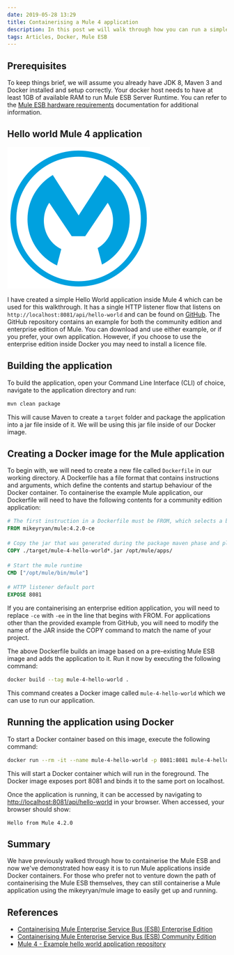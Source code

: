 ```yaml
---
date: 2019-05-28 13:29
title: Containerising a Mule 4 application
description: In this post we will walk through how you can run a simple Mule 4 application inside of a Docker container.
tags: Articles, Docker, Mule ESB
---
```


## Prerequisites
To keep things brief, we will assume you already have JDK 8, Maven 3 and Docker installed and setup correctly. Your docker host needs to have at least 1GB of available RAM to run Mule ESB Server Runtime. You can refer to the [Mule ESB hardware requirements](https://docs.mulesoft.com/mule-runtime/4.2/hardware-and-software-requirements) documentation for additional information.

## Hello world Mule 4 application

![MuleSoft logo](/images/posts/mulesoft-logo.svg)

I have created a simple Hello World application inside Mule 4 which can be used for this walkthrough. It has a single HTTP listener flow that listens on `http://localhost:8081/api/hello-world` and can be found on  [GitHub](https://github.com/Mike-Gough/mule-4-hello-world). The GitHub repository contains an example for both the community edition and enterprise edition of Mule. You can download and use either example, or if you prefer, your own application. However, if you choose to use the enterprise edition inside Docker you may need to install a licence file.

## Building the application
To build the application, open your Command Line Interface (CLI) of choice, navigate to the application directory and run:
```bash
mvn clean package
```
This will cause Maven to create a `target` folder and package the application into a jar file inside of it. We will be using this jar file inside of our Docker image.

## Creating a Docker image for the Mule application
To begin with, we will need to create a new file called `Dockerfile` in our working directory. A Dockerfile has a file format that contains instructions and arguments, which define the contents and startup behaviour of the Docker container. To containerise the example Mule application, our Dockerfile will need to have the following contents for a community edition application:
```dockerfile
# The first instruction in a Dockerfile must be FROM, which selects a base image. We are using the image I published from a previous post about containerising the Mule ESB. Change this line to your own repository if you have created your own image.
FROM mikeyryan/mule:4.2.0-ce

# Copy the jar that was generated during the package maven phase and place it in the apps folder
COPY ./target/mule-4-hello-world*.jar /opt/mule/apps/

# Start the mule runtime
CMD ["/opt/mule/bin/mule"]

# HTTP listener default port
EXPOSE 8081
```

If you are containerising an enterprise edition application, you will need to replace `-ce` with `-ee` in the line that begins with FROM. For applications other than the provided example from GitHub, you will need to modify the name of the JAR inside the COPY command to match the name of your project.

The above Dockerfile builds an image based on a pre-existing Mule ESB image and adds the application to it. Run it now by executing the following command:
```bash
docker build --tag mule-4-hello-world .
```
This command creates a Docker image called `mule-4-hello-world` which we can use to run our application.

## Running the application using Docker
To start a Docker container based on this image, execute the following command:
```bash
docker run --rm -it --name mule-4-hello-world -p 8081:8081 mule-4-hello-world
```
This will start a Docker container which will run in the foreground. The Docker image exposes port 8081 and binds it to the same port on localhost.

Once the application is running, it can be accessed by navigating to [http://localhost:8081/api/hello-world](http://localhost:8081/api/hello-world) in your browser. When accessed, your browser should show:
```plaintext
Hello from Mule 4.2.0
```

## Summary
We have previously walked through how to containerise the Mule ESB and now we've demonstrated how easy it is to run Mule applications inside Docker containers. For those who prefer not to venture down the path of containerising the Mule ESB themselves, they can still containerise a Mule application using the mikeyryan/mule image to easily get up and running.

## References
- [Containerising Mule Enterprise Service Bus (ESB) Enterprise Edition][1]
- [Containerising Mule Enterprise Service Bus (ESB) Community Edition][2]
- [Mule 4 - Example hello world application repository][3]

[1]: https://mike.gough.me/posts/docker/mule/esb/enterprise-edition "Containerising Mule Enterprise Service Bus (ESB) Enterprise Edition"
[2]: https://mike.gough.me/posts/docker/mule/esb/community-edition "Containerising Mule Enterprise Service Bus (ESB) Community Edition"
[3]: https://github.com/Mike-Gough/mule-4-hello-world "Mike-Gough/mule-4-hello-world"
